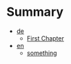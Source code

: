 # Summary

* [de](de/README.md)
    * [First Chapter](de/chapter1.md)
* [en](en/README.md)
    * [something](en/something.md)
